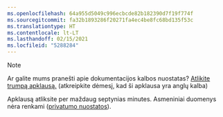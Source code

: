 ```yaml
---
ms.openlocfilehash: 64a955d5049c996ecbcde82b182390d7f19f774f
ms.sourcegitcommit: fa32b1893286f20271fa4ec4be8fc68bd135f53c
ms.translationtype: HT
ms.contentlocale: lt-LT
ms.lasthandoff: 02/15/2021
ms.locfileid: "5288284"
---
```

> [!NOTE]
>Ar galite mums pranešti apie dokumentacijos kalbos nuostatas? [Atlikite trumpą apklausą.](https://aka.ms/BAG_Docs_Language_Survey) (atkreipkite dėmesį, kad ši apklausa yra anglų kalba)
>
>Apklausą atliksite per maždaug septynias minutes. Asmeniniai duomenys nėra renkami ([privatumo nuostatos](https://go.microsoft.com/fwlink/?LinkId=521839)).
